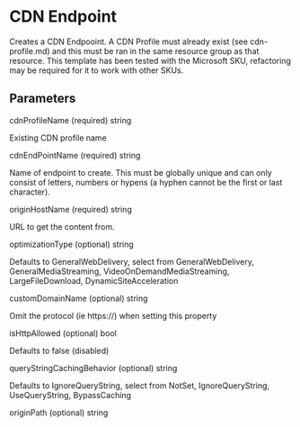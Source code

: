 # CDN Endpoint

Creates a CDN Endpooint.
A CDN Profile must already exist (see cdn-profile.md) and this must be ran in the same resource group as that resource.
This template has been tested with the Microsoft SKU, refactoring may be required for it to work with other SKUs.

## Parameters

cdnProfileName (required) string

Existing CDN profile name

cdnEndPointName (required) string

Name of endpoint to create.
This must be globally unique and can only consist of letters, numbers or hypens (a hyphen cannot be the first or last character).

originHostName (required) string

URL to get the content from.

optimizationType (optional) string

Defaults to GeneralWebDelivery, select from GeneralWebDelivery, GeneralMediaStreaming, VideoOnDemandMediaStreaming, LargeFileDownload, DynamicSiteAcceleration

customDomainName (optional) string

Omit the protocol (ie https://) when setting this property

isHttpAllowed (optional) bool

Defaults to false (disabled)

queryStringCachingBehavior (optional) string

Defaults to IgnoreQueryString, select from NotSet, IgnoreQueryString, UseQueryString, BypassCaching

originPath (optional) string